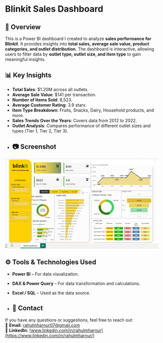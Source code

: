 # Blinkit Sales Dashboard  
## 📌 Overview  
This is a Power BI dashboard I created to analyze **sales performance for Blinkit**. It provides insights into **total sales, average sale value, product categories, and outlet distribution**. The dashboard is interactive, allowing users to filter data by **outlet type, outlet size, and item type** to gain meaningful insights.  
## 📊 Key Insights  
- **Total Sales**: $1.20M across all outlets.  
- **Average Sale Value**: $141 per transaction.  
- **Number of Items Sold**: 8,523.  
- **Average Customer Rating**: 3.9 stars.  
- **Item Type Breakdown**: Fruits, Snacks, Dairy, Household products, and more.  
- **Sales Trends Over the Years**: Covers data from 2012 to 2022.  
- **Outlet Analysis**: Compares performance of different outlet sizes and types (Tier 1, Tier 2, Tier 3).
- ## 📷 Screenshot  
![Blinkit Dashboard](https://github.com/MharnurRahul/Blinkit-DA-Dashboard/blob/main/Blinkit%20Dashboard%20sources/Blinkit%20Dashboard%20SS.png)

## ⚙️ Tools & Technologies Used  
- **Power BI** – For data visualization.  
- **DAX & Power Query** – For data transformation and calculations.  
- **Excel / SQL** – Used as the data source.

- ## 📩 Contact  
 If you have any questions or suggestions, feel free to reach out:  
  📧 **Email:** [rahulmharnur07@gmail.com](mailto:rahulmharnur07@gmail.com)   
🔗 **LinkedIn:** [www.linkedin.com/in/rahulmharnur](https://www.linkedin.com/in/rahulmharnur/)
  
